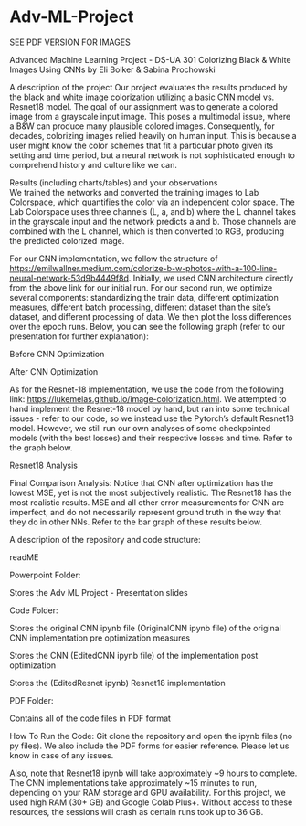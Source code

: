 # Adv-ML-Project

SEE PDF VERSION FOR IMAGES

Advanced Machine Learning Project - DS-UA 301
Colorizing Black & White Images Using CNNs by Eli Bolker & Sabina Prochowski

A description of the project
Our project evaluates the results produced by the black and white image colorization utilizing a basic CNN model vs. Resnet18 model. The goal of our assignment was to generate a colored image from a grayscale input image. This poses a multimodal issue, where a B&W can produce many plausible colored images. Consequently, for decades, colorizing images relied heavily on human input. This is because a user might know the color schemes that fit a particular photo given its setting and time period, but a neural network is not sophisticated enough to comprehend history and culture like we can.

Results (including charts/tables) and your observations  
We trained the networks and converted the training images to Lab Colorspace, which quantifies the color via an independent color space. The Lab Colorspace uses three channels (L, a, and b) where the L channel takes in the grayscale input and the network predicts a and b. Those channels are combined with the L channel, which is then converted to RGB, producing the predicted colorized image.

For our CNN implementation, we follow the structure of https://emilwallner.medium.com/colorize-b-w-photos-with-a-100-line-neural-network-53d9b4449f8d. Initially, we used CNN architecture directly from the above link for our initial run. For our second run, we optimize several components: standardizing the train data, different optimization measures, different batch processing, different dataset than the site’s dataset, and different processing of data. We then plot the loss differences over the epoch runs. 
Below, you can see the following graph (refer to our presentation for further explanation):

Before CNN Optimization



After CNN Optimization

As for the Resnet-18 implementation, we use the code from the following link:
https://lukemelas.github.io/image-colorization.html. We attempted to hand implement the Resnet-18 model by hand, but ran into some technical issues - refer to our code, so we instead use the Pytorch’s default Resnet18 model. However, we still run our own analyses of some checkpointed models (with the best losses) and their respective losses and time. Refer to the graph below.

Resnet18 Analysis

Final Comparison Analysis: Notice that CNN after optimization has the lowest MSE, yet is not the most subjectively realistic. The Resnet18 has the most realistic results. MSE and all other error measurements for CNN are imperfect, and do not necessarily represent ground
truth in the way that they do in other NNs. Refer to the bar graph of these results below.









A description of the repository and code structure:


readME


Powerpoint Folder:

Stores the Adv ML Project - Presentation slides


Code Folder:

Stores the original CNN ipynb file (OriginalCNN ipynb file) of the original CNN implementation pre optimization measures

Stores the CNN (EditedCNN ipynb file) of the implementation post optimization 

Stores the (EditedResnet ipynb) Resnet18 implementation


PDF Folder:

Contains all of the code files in PDF format 


How To Run the Code: 
Git clone the repository and open the ipynb files (no py files). We also include the PDF forms for easier reference. Please let us know in case of any issues.


Also, note that Resnet18 ipynb will take approximately ~9 hours to complete. The CNN implementations take approximately ~15 minutes to run, depending on your RAM storage and GPU availability. For this project, we used high RAM (30+ GB) and Google Colab Plus+. Without access to these resources, the sessions will crash as certain runs took up to 36 GB. 
